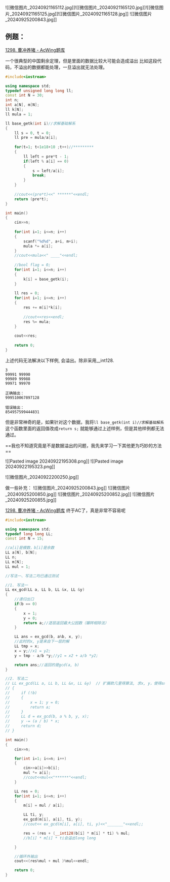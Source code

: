 
![[微信图片_20240921165112.jpg]]![[微信图片_20240921165120.jpg]]![[微信图片_20240921165125.jpg]]![[微信图片_20240921165128.jpg]]
![[微信图片_20240925200843.jpg]]

## 例题：

[1298. 曹冲养猪 - AcWing题库](https://www.acwing.com/problem/content/description/1300/)

一个很典型的中国剩余定理，但是里面的数据比较大可能会造成溢出
比如这段代码，不溢出的数据都能处理，一旦溢出就无法处理。
```cpp
#include<iostream>

using namespace std;
typedef unsigned long long ll;
const int N = 30;
int n;
int a[N], m[N];
ll k[N];
ll mula = 1;

ll base_getk(int i)//求解基础解系
{
    ll s = 0, t = 0;
    ll pre = mula/a[i];
    
    for(t=1; t<1e18+10 ;t++)//*********
    {
        ll left = pre*t - 1;
        if(left % a[i] == 0)
        {
            s = left/a[i];
            break;
        }
    }
    
    //cout<<(pre*t)<<" ******"<<endl;
    return (pre*t);
}

int main()
{
    cin>>n;
    
    for(int i=1; i<=n; i++)
    {
        scanf("%d%d", a+i, m+i);
        mula *= a[i];
    }
    //cout<<mula<<" ____"<<endl;
    
    //bool flag = 0;
    for(int i=1; i<=n; i++)
    {
        k[i] = base_getk(i);
    }
    
    ll res = 0;
    for(int i=1; i<=n; i++)
    {
        res += m[i]*k[i];
        
        //cout<<res<<endl;
        res %= mula;
    }
        
    cout<<res;
    
    return 0;
}
```

上述代码无法解决以下样例, 会溢出。除非采用__int128.
```
3
99991 99990
99989 99988
99971 99970

正确输出：
999510067897128

错误输出：
854957599444831

```

但是非常神奇的是，如果针对这个数据，我将`ll base_getk(int i)//求解基础解系` 这个函数里面的返回值改成`return s;` 就能够通过上述样例，但是其他样例都无法通过。

==我也不知道究竟是不是数据溢出的问题，我先来学习一下其他更为巧妙的方法==

![[Pasted image 20240922195308.png]]
![[Pasted image 20240922195323.png]]

![[微信图片_20240922200250.jpg]]

做一些补充：
![[微信图片_20240925200843.jpg]]
![[微信图片_20240925200850.jpg]]
![[微信图片_20240925200852.jpg]]
![[微信图片_20240925200855.jpg]]



[1298. 曹冲养猪 - AcWing题库](https://www.acwing.com/problem/content/description/1300/)
终于AC了，真是非常不容易呢
```cpp
#include<iostream>

using namespace std;
typedef long long LL;
const int N = 15;

//a[i]是模数，b[i]是余数
LL a[N], b[N];
LL n;
LL m[N];
LL mul = 1;

//写法一、写法二均已通过测试

//1. 写法一
LL ex_gcd(LL a, LL b, LL &x, LL &y)
{
    //递归出口
    if(b == 0)
    {
        x = 1;
        y = 0;
        return a;//逐层返回最大公因数（辗转相除法）
    }

    LL ans = ex_gcd(b, a%b, x, y);
    //此时的x, y是来自下一层的解
    LL tmp = x;
    x = y;//x1 = y2;
    y = tmp - a/b *y;//y1 = x2 + a/b *y2;

    return ans;//返回的是gcd(a, b)
}

//2. 写法二
// LL ex_gcd(LL a, LL b, LL &x, LL &y)  // 扩展欧几里得算法, 求x, y，使得ax + by = gcd(a, b)
// {
//     if (!b)
//     {
//         x = 1; y = 0;
//         return a;
//     }
//     LL d = ex_gcd(b, a % b, y, x);
//     y -= (a / b) * x;
//     return d;
// }

int main()
{
    cin>>n;

    for(int i=1; i<=n; i++)
    {
        cin>>a[i]>>b[i];
        mul *= a[i];
        //cout<<mul<<"******"<<endl;
    }

    LL res = 0;
    for(int i=1; i<=n; i++)
    {
        m[i] = mul / a[i];

        LL ti, y;
        ex_gcd(m[i], a[i], ti, y);
        //cout<< ex_gcd(m[i], a[i], ti, y)<<"_______"<<endl;;

        res = (res + (__int128)b[i] * m[i] * ti) % mul;
        //b[i] * m[i] * ti会溢出long long

    }

    //循环外输出
    cout<<(res%mul + mul )%mul<<endl;

    return 0;
}
```


